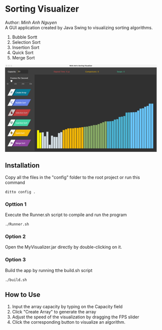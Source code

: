 # Sorting Visualizer
Author: *Minh Anh Nguyen*  
A GUI application created by Java Swing to visualizing sorting algorithms.
1. Bubble Sortt
2. Selection Sort
3. Insertion Sort
4. Quick Sort
5. Merge Sort

<img src="screenshots/visualizing.png" alt="visualizing algorithm" width=500 />

## Installation
Copy all the files in the "config" folder to the root project or run this command  

```
ditto config .
```

### Opttion 1
Execute the Runner.sh script to compile and run the program

```
./Runner.sh
```

### Option 2
Open the MyVisualizer.jar directly by double-clicking on it.

### Option 3
Build the app by running tthe build.sh script

```
./build.sh
```
## How to Use
1. Input the array capacity by typing on the Capacity field
2. Click "Create Array" to generate the array
3. Adjust the speed of the visualization by dragging the FPS slider
4. Click the corresponding button to visualize an algorithm.
